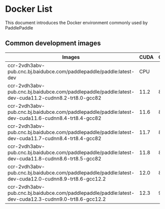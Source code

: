 # **Docker List**

This document introduces the Docker environment commonly used by PaddlePaddle

## Common development images

<p align="center">
<table>
    <thead>
    <tr>
        <th> Images </th>
        <th> CUDA </th>
        <th> CUDNN </th>
        <th> TRT </th>
        <th> NCCL </th>
        <th> GCC </th>
    </tr>
    </thead>
    <tbody>
    <tr>
        <td> ccr-2vdh3abv-pub.cnc.bj.baidubce.com/paddlepaddle/paddle:latest-dev </td>
        <td> CPU </td>
        <td>  </td>
        <td>  </td>
        <td>  </td>
        <td> 12.2 </td>
    </tr>
    <tr>
        <td> ccr-2vdh3abv-pub.cnc.bj.baidubce.com/paddlepaddle/paddle:latest-dev-cuda11.2-cudnn8.2-trt8.0-gcc82 </td>
        <td> 11.2 </td>
        <td> 8.2 </td>
        <td> 8.0 </td>
        <td> 2.8.4 </td>
        <td> 8.2 </td>
    </tr>
    <tr>
        <td> ccr-2vdh3abv-pub.cnc.bj.baidubce.com/paddlepaddle/paddle:latest-dev-cuda11.6-cudnn8.4-trt8.4-gcc82 </td>
        <td> 11.6 </td>
        <td> 8.4 </td>
        <td> 8.4.0.6 </td>
        <td> 2.12.10 </td>
        <td> 8.2 </td>
    </tr>
    <tr>
        <td> ccr-2vdh3abv-pub.cnc.bj.baidubce.com/paddlepaddle/paddle:latest-dev-cuda11.7-cudnn8.4-trt8.4-gcc82 </td>
        <td> 11.7 </td>
        <td> 8.4 </td>
        <td> 8.4.2.4 </td>
        <td> 2.13.4 </td>
        <td> 8.2 </td>
    </tr>
    <tr>
        <td> ccr-2vdh3abv-pub.cnc.bj.baidubce.com/paddlepaddle/paddle:latest-dev-cuda11.8-cudnn8.6-trt8.5-gcc82 </td>
        <td> 11.8 </td>
        <td> 8.6 </td>
        <td> 8.5 </td>
        <td> 2.15.5 </td>
        <td> 8.2 </td>
    </tr>
    <tr>
        <td> ccr-2vdh3abv-pub.cnc.bj.baidubce.com/paddlepaddle/paddle:latest-dev-cuda12.0-cudnn8.9-trt8.6-gcc12.2 </td>
        <td> 12.0 </td>
        <td> 8.9 </td>
        <td> 8.6 </td>
        <td> 2.17.1 </td>
        <td> 12.2 </td>
    </tr>
    <tr>
        <td> ccr-2vdh3abv-pub.cnc.bj.baidubce.com/paddlepaddle/paddle:latest-dev-cuda12.3-cudnn9.0-trt8.6-gcc12.2 </td>
        <td> 12.3 </td>
        <td> 9.0 </td>
        <td> 8.6 </td>
        <td> 2.17.1 </td>
        <td> 12.2 </td>
    </tr>
    </tbody>
</table>
</p>

</br></br>
